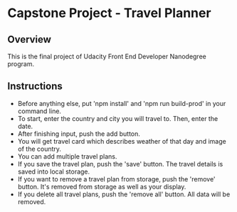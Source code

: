 # Capstone Project - Travel Planner

## Overview
This is the final project of Udacity Front End Developer Nanodegree program.

## Instructions
* Before anything else, put 'npm install' and 'npm run build-prod' in your command line.
* To start, enter the country and city you will travel to. Then, enter the date.
* After finishing input, push the add button.
* You will get travel card which describes weather of that day and image of the country.
* You can add multiple travel plans.
* If you save the travel plan, push the 'save' button. The travel details is saved into local storage.
* If you want to remove a travel plan from storage, push the 'remove' button. It's removed from storage as well as your display.
* If you delete all travel plans, push the 'remove all' button. All data will be removed.